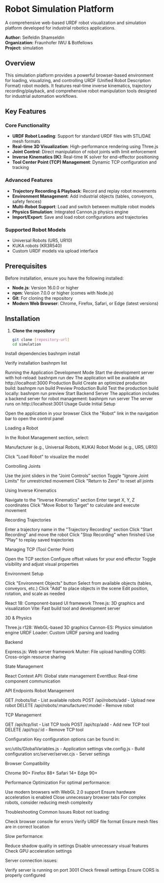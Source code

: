# Robot Simulation Platform

A comprehensive web-based URDF robot visualization and simulation platform developed for industrial robotics applications.

**Author:** Seifeldin Shamseldin  
**Organization:** Fraunhofer IWU & Botfellows  
**Project:** simulation

## Overview

This simulation platform provides a powerful browser-based environment for loading, visualizing, and controlling URDF (Unified Robot Description Format) robot models. It features real-time inverse kinematics, trajectory recording/playback, and comprehensive robot manipulation tools designed for industrial automation workflows.

## Key Features

### Core Functionality
- **URDF Robot Loading**: Support for standard URDF files with STL/DAE mesh formats
- **Real-time 3D Visualization**: High-performance rendering using Three.js
- **Joint Control**: Direct manipulation of robot joints with limit enforcement
- **Inverse Kinematics (IK)**: Real-time IK solver for end-effector positioning
- **Tool Center Point (TCP) Management**: Dynamic TCP configuration and tracking

### Advanced Features
- **Trajectory Recording & Playback**: Record and replay robot movements
- **Environment Management**: Add industrial objects (tables, conveyors, safety fences)
- **Multi-Robot Support**: Load and switch between multiple robot models
- **Physics Simulation**: Integrated Cannon.js physics engine
- **Import/Export**: Save and load robot configurations and trajectories

### Supported Robot Models
- Universal Robots (UR5, UR10)
- KUKA robots (KR3R540)
- Custom URDF models via upload interface

## Prerequisites

Before installation, ensure you have the following installed:

- **Node.js**: Version 16.0.0 or higher
- **npm**: Version 7.0.0 or higher (comes with Node.js)
- **Git**: For cloning the repository
- **Modern Web Browser**: Chrome, Firefox, Safari, or Edge (latest versions)

## Installation

1. **Clone the repository**
   ```bash
   git clone [repository-url]
   cd simulation

Install dependencies
bashnpm install

Verify installation
bashnpm list


Running the Application
Development Mode
Start the development server with hot-reload:
bashnpm run dev
The application will be available at http://localhost:3000
Production Build
Create an optimized production build:
bashnpm run build
Preview Production Build
Test the production build locally:
bashnpm run preview
Start Backend Server
The application includes a backend server for robot management:
bashnpm run server
The server runs on http://localhost:3001
Usage Guide
Initial Setup

Open the application in your browser
Click the "Robot" link in the navigation bar to open the control panel

Loading a Robot

In the Robot Management section, select:

Manufacturer (e.g., Universal Robots, KUKA)
Robot Model (e.g., UR5, UR10)


Click "Load Robot" to visualize the model

Controlling Joints

Use the joint sliders in the "Joint Controls" section
Toggle "Ignore Joint Limits" for unrestricted movement
Click "Return to Zero" to reset all joints

Using Inverse Kinematics

Navigate to the "Inverse Kinematics" section
Enter target X, Y, Z coordinates
Click "Move Robot to Target" to calculate and execute movement

Recording Trajectories

Enter a trajectory name in the "Trajectory Recording" section
Click "Start Recording" and move the robot
Click "Stop Recording" when finished
Use "Play" to replay saved trajectories

Managing TCP (Tool Center Point)

Open the TCP section
Configure offset values for your end effector
Toggle visibility and adjust visual properties

Environment Setup

Click "Environment Objects" button
Select from available objects (tables, conveyors, etc.)
Click "Add" to place objects in the scene
Edit position, rotation, and scale as needed



React 18: Component-based UI framework
Three.js: 3D graphics and visualization
Vite: Fast build tool and development server

3D & Physics

Three.js r128: WebGL-based 3D graphics
Cannon-ES: Physics simulation engine
URDF Loader: Custom URDF parsing and loading

Backend

Express.js: Web server framework
Multer: File upload handling
CORS: Cross-origin resource sharing

State Management

React Context API: Global state management
EventBus: Real-time component communication

API Endpoints
Robot Management

GET /robots/list - List available robots
POST /api/robots/add - Upload new robot
DELETE /api/robots/:manufacturer/:model - Remove robot

TCP Management

GET /api/tcp/list - List TCP tools
POST /api/tcp/add - Add new TCP tool
DELETE /api/tcp/:id - Remove TCP tool

Configuration
Key configuration options can be found in:

src/utils/GlobalVariables.js - Application settings
vite.config.js - Build configuration
src/server/server.cjs - Server settings

Browser Compatibility

Chrome 90+
Firefox 88+
Safari 14+
Edge 90+

Performance Optimization
For optimal performance:

Use modern browsers with WebGL 2.0 support
Ensure hardware acceleration is enabled
Close unnecessary browser tabs
For complex robots, consider reducing mesh complexity

Troubleshooting
Common Issues
Robot not loading:

Check browser console for errors
Verify URDF file format
Ensure mesh files are in correct location

Slow performance:

Reduce shadow quality in settings
Disable unnecessary visual features
Check GPU acceleration settings

Server connection issues:

Verify server is running on port 3001
Check firewall settings
Ensure CORS is properly configured